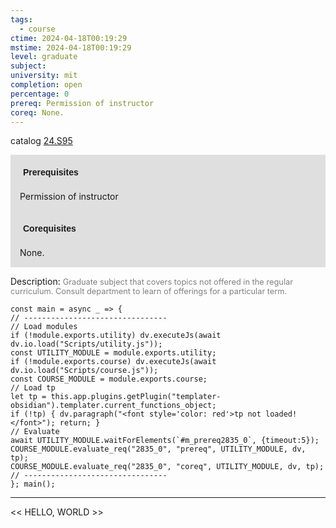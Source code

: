 ```yaml
---
tags:
  - course
ctime: 2024-04-18T00:19:29
mstime: 2024-04-18T00:19:29
level: graduate
subject: 
university: mit
completion: open
percentage: 0
prereq: Permission of instructor
coreq: None.
---
```


catalog [24.S95](http://student.mit.edu/catalog/m24b.html#24.S95)

<span style="display: block; padding: 15px; background-color: rgb(100, 100, 100, 0.2);"><font id="m_prereq2835_0" style="display: block; font-family: Arial, sans-serif; font-weight: bold; padding: 5px">Prerequisites</font><br><span id="prereq2835_0">Permission of instructor</span></span>
<span style="display: block; padding: 15px; background-color: rgb(100, 100, 100, 0.2);"><font id="m_coreq2835_0" style="display: block; font-family: Arial, sans-serif; font-weight: bold; padding: 5px">Corequisites</font><br><span id="coreq2835_0">None.</span></span>

<font style="">Description:</font>
<font style="color: grey; font-size: 0.8rem;">Graduate subject that covers topics not offered in the regular curriculum. Consult department to learn of offerings for a particular term.</font>

```dataviewjs
const main = async _ => {
// --------------------------------
// Load modules
if (!module.exports.utility) dv.executeJs(await dv.io.load("Scripts/utility.js"));
const UTILITY_MODULE = module.exports.utility;
if (!module.exports.course) dv.executeJs(await dv.io.load("Scripts/course.js"));
const COURSE_MODULE = module.exports.course;
// Load tp
let tp = this.app.plugins.getPlugin("templater-obsidian").templater.current_functions_object;
if (!tp) { dv.paragraph("<font style='color: red'>tp not loaded!</font>"); return; }
// Evaluate
await UTILITY_MODULE.waitForElements(`#m_prereq2835_0`, {timeout:5});
COURSE_MODULE.evaluate_req("2835_0", "prereq", UTILITY_MODULE, dv, tp);
COURSE_MODULE.evaluate_req("2835_0", "coreq", UTILITY_MODULE, dv, tp);
// --------------------------------
}; main();
```

---

<< HELLO, WORLD >>
